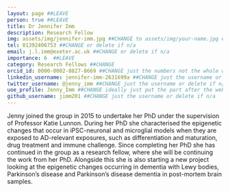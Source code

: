 ```yaml
---
layout: page ##LEAVE
person: true ##LEAVE
title: Dr Jennifer Imm
description: Research Fellow
img: assets/img/jennifer-imm.jpg ##CHANGE to assets/img/your-name.jpg e.g. assets/img/jessica-shields.jpg
tel: 01392406753 ##CHANGE or delete if n/a
email: j.l.imm@exeter.ac.uk ##CHANGE or delete if n/a
importance: 6  ##LEAVE
category: Research Fellows ##CHANGE
orcid_id: 0000-0002-8827-8669 ##CHANGE just the numbers not the whole web address!!
linkedin_username: jennifer-imm-2631699a ##CHANGE just the username or delete if n/a
twitter_username: @jenny_imm ##CHANGE just the username or delete if n/a
uoe_profile: Jenny_Imm ##CHANGE ideally just put the part after the web_id= sign in the web address i.e. for https://medicine.exeter.ac.uk/people/profile/index.php?web_id=Alice_Franklin just put Alice_Franklin 
github_username: jimm201 ##CHANGE just the username or delete if n/a
---
```


<!-- DESCRIPTION - PLEASE EDIT THE BELOW -->
Jenny joined the group in 2015 to undertake her PhD under the supervision of Professor Katie Lunnon. During her PhD she characterised the epigenetic changes that occur in iPSC-neuronal and microglial models when they are exposed to AD-relevant exposures, such as differentiation and maturation, drug treatment and immune challenge. Since completing her PhD she has continued in the group as a research fellow, where she will be continuing the work from her PhD. Alongside this she is also starting a new project looking at the epigenetic changes occurring in dementia with Lewy bodies, Parkinson’s disease and Parkinson’s disease dementia in post-mortem brain samples.


<!-- if you are unsure how to complete this, look here (https://github.com/aspides-js/aspides-js.github.io/blob/master/_people/nicholas-clifton.md?plain=1) for an example or you can slack jessica
